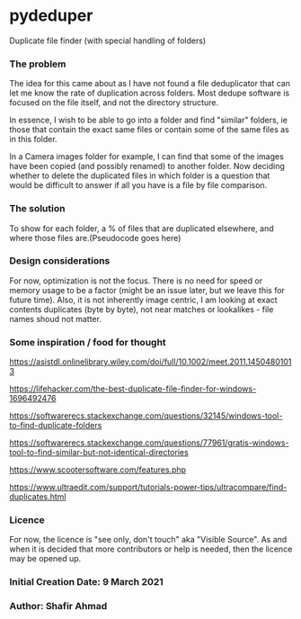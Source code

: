 # pydeduper
Duplicate file finder (with special handling of folders)

### The problem
The idea for this came about as I have not found a file deduplicator that can let me know the rate of duplication across folders. Most dedupe software is focused on the file itself, and not the directory structure.

In essence, I wish to be able to go into a folder and find "similar" folders, ie those that contain the exact same files or contain some of the same files as in this folder.

In a Camera images folder for example, I can find that some of the images have been copied (and possibly renamed) to another folder. Now deciding whether to delete the duplicated files in which folder is a question that would be difficult to answer if all you have is a file by file comparison. 

### The solution
To show for each folder, a % of files that are duplicated elsewhere, and where those files are.(Pseudocode goes here)

### Design considerations
For now, optimization is not the focus. There is no need for speed or memory usage to be a factor (might be an issue later, but we leave this for future time).
Also, it is not inherently image centric, I am looking at exact contents duplicates (byte by byte), not near matches or lookalikes - file names shoud not matter. 

### Some inspiration / food for thought
https://asistdl.onlinelibrary.wiley.com/doi/full/10.1002/meet.2011.14504801013

https://lifehacker.com/the-best-duplicate-file-finder-for-windows-1696492476

https://softwarerecs.stackexchange.com/questions/32145/windows-tool-to-find-duplicate-folders

https://softwarerecs.stackexchange.com/questions/77961/gratis-windows-tool-to-find-similar-but-not-identical-directories

https://www.scootersoftware.com/features.php

https://www.ultraedit.com/support/tutorials-power-tips/ultracompare/find-duplicates.html

### Licence
For now, the licence is "see only, don't touch" aka "Visible Source". As and when it is decided that more contributors or help is needed, then the licence may be opened up.

### Initial Creation Date: 9 March 2021
### Author: Shafir Ahmad
